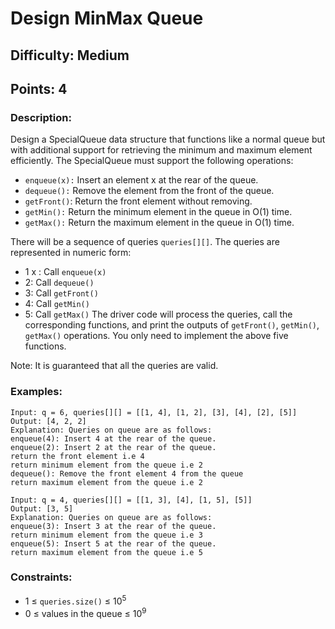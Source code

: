 # Design MinMax Queue
## Difficulty: Medium
## Points: 4
### Description:
Design a SpecialQueue data structure that functions like a normal queue but with additional support for retrieving the minimum and maximum element efficiently.
The SpecialQueue must support the following operations:

- `enqueue(x):` Insert an element x at the rear of the queue.
- `dequeue():` Remove the element from the front of the queue.
- `getFront()`: Return the front element without removing.
- `getMin():` Return the minimum element in the queue in O(1) time.
- `getMax():` Return the maximum element in the queue in O(1) time.

There will be a sequence of queries `queries[][]`. The queries are represented in numeric form:

- 1 x : Call `enqueue(x)`
- 2:  Call `dequeue()`
- 3: Call `getFront()`
- 4: Call `getMin()`
- 5: Call `getMax()`
The driver code will process the queries, call the corresponding functions, and print the outputs of `getFront()`, `getMin()`, `getMax()` operations.
You only need to implement the above five functions.

Note: It is guaranteed that all the queries are valid.

### Examples:
```
Input: q = 6, queries[][] = [[1, 4], [1, 2], [3], [4], [2], [5]]
Output: [4, 2, 2]
Explanation: Queries on queue are as follows:
enqueue(4): Insert 4 at the rear of the queue.
enqueue(2): Insert 2 at the rear of the queue.
return the front element i.e 4
return minimum element from the queue i.e 2
dequeue(): Remove the front element 4 from the queue
return maximum element from the queue i.e 2
```
```
Input: q = 4, queries[][] = [[1, 3], [4], [1, 5], [5]]
Output: [3, 5]
Explanation: Queries on queue are as follows:
enqueue(3): Insert 3 at the rear of the queue.
return minimum element from the queue i.e 3
enqueue(5): Insert 5 at the rear of the queue.
return maximum element from the queue i.e 5
```
### Constraints:
- 1 ≤ `queries.size()` ≤ 10<sup>5</sup>
- 0 ≤ values in the queue ≤ 10<sup>9</sup>